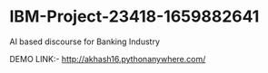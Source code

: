 # IBM-Project-23418-1659882641
AI based discourse for Banking Industry 

DEMO LINK:- http://akhash16.pythonanywhere.com/
